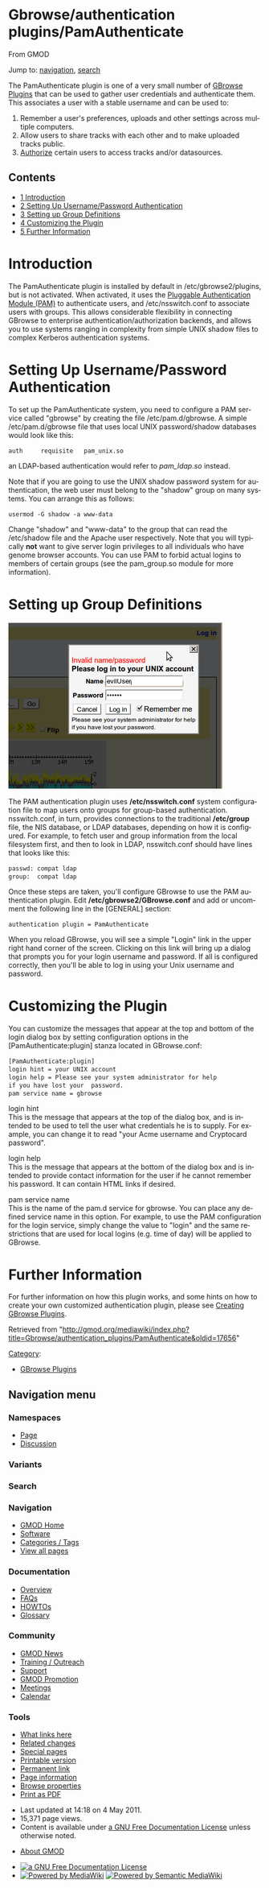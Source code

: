 <div id="mw-page-base" class="noprint">

</div>

<div id="mw-head-base" class="noprint">

</div>

<div id="content" class="mw-body" role="main">

<span id="top"></span>

<div id="mw-js-message" style="display:none;">

</div>



# <span dir="auto">Gbrowse/authentication plugins/PamAuthenticate</span>

<div id="bodyContent">

<div id="siteSub">

From GMOD

</div>

<div id="contentSub">

</div>

<div id="jump-to-nav" class="mw-jump">

Jump to: [navigation](#mw-navigation), [search](#p-search)

</div>

<div id="mw-content-text" class="mw-content-ltr" lang="en" dir="ltr">

The PamAuthenticate plugin is one of a very small number of [GBrowse
Plugins](../../GBrowse_Plugins "GBrowse Plugins") that can be used to
gather user credentials and authenticate them. This associates a user
with a stable username and can be used to:

1.  Remember a user's preferences, uploads and other settings across
    multiple computers.
2.  Allow users to share tracks with each other and to make uploaded
    tracks public.
3.  [Authorize](../../GBrowse_Configuration/Authentication "GBrowse Configuration/Authentication")
    certain users to access tracks and/or datasources.

<div id="toc" class="toc">

<div id="toctitle">

## Contents

</div>

- [<span class="tocnumber">1</span>
  <span class="toctext">Introduction</span>](#Introduction)
- [<span class="tocnumber">2</span> <span class="toctext">Setting Up
  Username/Password
  Authentication</span>](#Setting_Up_Username.2FPassword_Authentication)
- [<span class="tocnumber">3</span> <span class="toctext">Setting up
  Group Definitions</span>](#Setting_up_Group_Definitions)
- [<span class="tocnumber">4</span> <span class="toctext">Customizing
  the Plugin</span>](#Customizing_the_Plugin)
- [<span class="tocnumber">5</span> <span class="toctext">Further
  Information</span>](#Further_Information)

</div>

# <span id="Introduction" class="mw-headline">Introduction</span>

The PamAuthenticate plugin is installed by default in
/etc/gbrowse2/plugins, but is not activated. When activated, it uses the
<a href="http://www.kernel.org/pub/linux/libs/pam/"
class="external text" rel="nofollow">Pluggable Authentication Module
(PAM)</a> to authenticate users, and /etc/nsswitch.conf to associate
users with groups. This allows considerable flexibility in connecting
GBrowse to enterprise authentication/authorization backends, and allows
you to use systems ranging in complexity from simple UNIX shadow files
to complex Kerberos authentication systems.

# <span id="Setting_Up_Username.2FPassword_Authentication" class="mw-headline">Setting Up Username/Password Authentication</span>

To set up the PamAuthenticate system, you need to configure a PAM
service called "gbrowse" by creating the file /etc/pam.d/gbrowse. A
simple /etc/pam.d/gbrowse file that uses local UNIX password/shadow
databases would look like this:

    auth     requisite   pam_unix.so

an LDAP-based authentication would refer to *pam_ldap.so* instead.

Note that if you are going to use the UNIX shadow password system for
authentication, the web user must belong to the "shadow" group on many
systems. You can arrange this as follows:

    usermod -G shadow -a www-data

Change "shadow" and "www-data" to the group that can read the
/etc/shadow file and the Apache user respectively. Note that you will
typically **not** want to give server login privileges to all
individuals who have genome browser accounts. You can use PAM to forbid
actual logins to members of certain groups (see the pam_group.so module
for more information).

# <span id="Setting_up_Group_Definitions" class="mw-headline">Setting up Group Definitions</span>

<div class="floatright">

<a href="../../File:Pam_authenticate.png" class="image"><img
src="../../../mediawiki/images/c/c0/Pam_authenticate.png" width="426"
height="330" alt="Pam authenticate.png" /></a>

</div>

The PAM authentication plugin uses **/etc/nsswitch.conf** system
configuration file to map users onto groups for group-based
authentication. nsswitch.conf, in turn, provides connections to the
traditional **/etc/group** file, the NIS database, or LDAP databases,
depending on how it is configured. For example, to fetch user and group
information from the local filesystem first, and then to look in LDAP,
nsswitch.conf should have lines that looks like this:

    passwd: compat ldap
    group:  compat ldap

Once these steps are taken, you'll configure GBrowse to use the PAM
authentication plugin. Edit **/etc/gbrowse2/GBrowse.conf** and add or
uncomment the following line in the \[GENERAL\] section:

    authentication plugin = PamAuthenticate

When you reload GBrowse, you will see a simple "Login" link in the upper
right hand corner of the screen. Clicking on this link will bring up a
dialog that prompts you for your login username and password. If all is
configured correctly, then you'll be able to log in using your Unix
username and password.

  

# <span id="Customizing_the_Plugin" class="mw-headline">Customizing the Plugin</span>

You can customize the messages that appear at the top and bottom of the
login dialog box by setting configuration options in the
\[PamAuthenticate:plugin\] stanza located in GBrowse.conf:

    [PamAuthenticate:plugin]
    login hint = your UNIX account
    login help = Please see your system administrator for help
    if you have lost your  password.
    pam service name = gbrowse

login hint  
This is the message that appears at the top of the dialog box, and is
intended to be used to tell the user what credentials he is to supply.
For example, you can change it to read "your Acme username and
Cryptocard password".

login help  
This is the message that appears at the bottom of the dialog box and is
intended to provide contact information for the user if he cannot
remember his password. It can contain HTML links if desired.

pam service name  
This is the name of the pam.d service for gbrowse. You can place any
defined service name in this option. For example, to use the PAM
configuration for the login service, simply change the value to "login"
and the same restrictions that are used for local logins (e.g. time of
day) will be applied to GBrowse.

# <span id="Further_Information" class="mw-headline">Further Information</span>

For further information on how this plugin works, and some hints on how
to create your own customized authentication plugin, please see
[Creating GBrowse
Plugins](../../Creating_GBrowse_Plugins "Creating GBrowse Plugins").

</div>

<div class="printfooter">

Retrieved from
"<http://gmod.org/mediawiki/index.php?title=Gbrowse/authentication_plugins/PamAuthenticate&oldid=17656>"

</div>

<div id="catlinks" class="catlinks">

<div id="mw-normal-catlinks" class="mw-normal-catlinks">

[Category](../../Special:Categories "Special:Categories"):

- [GBrowse
  Plugins](../../Category:GBrowse_Plugins "Category:GBrowse Plugins")

</div>

</div>

<div class="visualClear">

</div>

</div>

</div>

<div id="mw-navigation">

## Navigation menu

<div id="mw-head">



<div id="left-navigation">

<div id="p-namespaces" class="vectorTabs" role="navigation"
aria-labelledby="p-namespaces-label">

### Namespaces

- <span id="ca-nstab-main"><a href="PamAuthenticate" accesskey="c"
  title="View the content page [c]">Page</a></span>
- <span id="ca-talk"><a
  href="http://gmod.org/mediawiki/index.php?title=Talk:Gbrowse/authentication_plugins/PamAuthenticate&amp;action=edit&amp;redlink=1"
  accesskey="t"
  title="Discussion about the content page [t]">Discussion</a></span>

</div>

<div id="p-variants" class="vectorMenu emptyPortlet" role="navigation"
aria-labelledby="p-variants-label">

### 

### Variants[](#)

<div class="menu">

</div>

</div>

</div>

<div id="right-navigation">





</div>

<div id="p-search" role="search">

### Search

<div id="simpleSearch">

</div>

</div>

</div>

</div>

<div id="mw-panel">

<div id="p-logo" role="banner">

<a href="../../Main_Page"
style="background-image: url(../../../images/GMOD-cogs.png);"
title="Visit the main page"></a>

</div>

<div id="p-Navigation" class="portal" role="navigation"
aria-labelledby="p-Navigation-label">

### Navigation

<div class="body">

- <span id="n-GMOD-Home">[GMOD Home](../../Main_Page)</span>
- <span id="n-Software">[Software](../../GMOD_Components)</span>
- <span id="n-Categories-.2F-Tags">[Categories /
  Tags](../../Categories)</span>
- <span id="n-View-all-pages">[View all
  pages](../../Special:AllPages)</span>

</div>

</div>

<div id="p-Documentation" class="portal" role="navigation"
aria-labelledby="p-Documentation-label">

### Documentation

<div class="body">

- <span id="n-Overview">[Overview](../../Overview)</span>
- <span id="n-FAQs">[FAQs](../../Category:FAQ)</span>
- <span id="n-HOWTOs">[HOWTOs](../../Category:HOWTO)</span>
- <span id="n-Glossary">[Glossary](../../Glossary)</span>

</div>

</div>

<div id="p-Community" class="portal" role="navigation"
aria-labelledby="p-Community-label">

### Community

<div class="body">

- <span id="n-GMOD-News">[GMOD News](../../GMOD_News)</span>
- <span id="n-Training-.2F-Outreach">[Training /
  Outreach](../../Training_and_Outreach)</span>
- <span id="n-Support">[Support](../../Support)</span>
- <span id="n-GMOD-Promotion">[GMOD
  Promotion](../../GMOD_Promotion)</span>
- <span id="n-Meetings">[Meetings](../../Meetings)</span>
- <span id="n-Calendar">[Calendar](../../Calendar)</span>

</div>

</div>

<div id="p-tb" class="portal" role="navigation"
aria-labelledby="p-tb-label">

### Tools

<div class="body">

- <span id="t-whatlinkshere"><a
  href="../../Special:WhatLinksHere/Gbrowse/authentication_plugins/PamAuthenticate"
  accesskey="j" title="A list of all wiki pages that link here [j]">What
  links here</a></span>
- <span id="t-recentchangeslinked"><a
  href="../../Special:RecentChangesLinked/Gbrowse/authentication_plugins/PamAuthenticate"
  accesskey="k"
  title="Recent changes in pages linked from this page [k]">Related
  changes</a></span>
- <span id="t-specialpages"><a href="../../Special:SpecialPages" accesskey="q"
  title="A list of all special pages [q]">Special pages</a></span>
- <span id="t-print"><a
  href="http://gmod.org/mediawiki/index.php?title=Gbrowse/authentication_plugins/PamAuthenticate&amp;printable=yes"
  rel="alternate" accesskey="p"
  title="Printable version of this page [p]">Printable version</a></span>
- <span id="t-permalink">[Permanent
  link](http://gmod.org/mediawiki/index.php?title=Gbrowse/authentication_plugins/PamAuthenticate&oldid=17656 "Permanent link to this revision of the page")</span>
- <span id="t-info">[Page
  information](http://gmod.org/mediawiki/index.php?title=Gbrowse/authentication_plugins/PamAuthenticate&action=info)</span>
- <span id="t-smwbrowselink"><a
  href="../../Special:Browse/Gbrowse-2Fauthentication_plugins-2FPamAuthenticate"
  rel="smw-browse">Browse properties</a></span>
- <span id="t-pdf">[Print as
  PDF](http://gmod.org/mediawiki/index.php?title=Special:PdfPrint&page=Gbrowse/authentication_plugins/PamAuthenticate)</span>

</div>

</div>

</div>

</div>

<div id="footer" role="contentinfo">

- <span id="footer-info-lastmod">Last updated at 14:18 on 4 May
  2011.</span>
- <span id="footer-info-viewcount">15,371 page views.</span>
- <span id="footer-info-copyright">Content is available under
  <a href="http://www.gnu.org/licenses/fdl-1.3.html" class="external"
  rel="nofollow">a GNU Free Documentation License</a> unless otherwise
  noted.</span>

<!-- -->

- <span id="footer-places-about">[About
  GMOD](../../GMOD:About "GMOD:About")</span>

<!-- -->

- <span id="footer-copyrightico">[<img src="http://www.gnu.org/graphics/gfdl-logo-small.png" width="88"
  height="31" alt="a GNU Free Documentation License" />](http://www.gnu.org/licenses/fdl-1.3.html)</span>
- <span id="footer-poweredbyico">[<img
  src="../../../mediawiki/skins/common/images/poweredby_mediawiki_88x31.png"
  width="88" height="31" alt="Powered by MediaWiki" />](http://www.mediawiki.org/)
  [<img
  src="../../../mediawiki/extensions/SemanticMediaWiki/resources/images/smw_button.png"
  width="88" height="31" alt="Powered by Semantic MediaWiki" />](https://www.semantic-mediawiki.org/wiki/Semantic_MediaWiki)</span>

<div style="clear:both">

</div>

</div>

